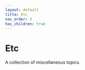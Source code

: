 ```yaml
---
layout: default
title: Etc
nav_order: 3
has_children: true
---
```


# Etc

A collection of miscellaneous topics.
